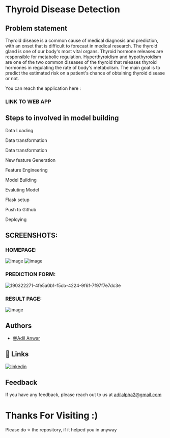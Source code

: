 
# Thyroid Disease Detection
## Problem statement

Thyroid disease is a common cause of medical diagnosis and prediction, with an onset that is difficult to forecast in medical research. The thyroid gland is one of our body's most vital organs. Thyroid hormone releases are responsible for metabolic regulation. Hyperthyroidism and hypothyroidism are one of the two common diseases of the thyroid that releases thyroid hormones in regulating the rate of body's metabolism. The main goal is to predict the estimated risk on a patient's chance of obtaining thyroid disease or not.


You can reach the application here : 
### LINK TO WEB APP


## Steps to involved in model building

Data Loading

Data transformation

Data transformation

New feature Generation

Feature Engineering

Model Building

Evaluting Model

Flask setup

Push to Github

Deploying


## SCREENSHOTS:

### HOMEPAGE:

![image](https://user-images.githubusercontent.com/93968656/199662366-4f7603e8-ce12-4651-abec-af71a8ffa54d.png)
![image](https://user-images.githubusercontent.com/93968656/199662424-c2594d27-419f-4541-b82e-be0c32970f29.png)





### PREDICTION FORM:


![190322271-4fe5a0b1-f5cb-4224-9f6f-7f97f7e7dc3e](https://user-images.githubusercontent.com/93968656/199663067-8a92dd3c-a352-4b8c-9c98-d2b578f9d842.png)



### RESULT PAGE:

![image](https://user-images.githubusercontent.com/93968656/199663150-e8019eab-13ca-40ef-a07e-df4ab8a4859d.png)


## Authors

- [@Adil Anwar](https://adilalpha.github.io)


## 🔗 Links

[![linkedin](https://img.shields.io/badge/linkedin-0A66C2?style=for-the-badge&logo=linkedin&logoColor=white)](https://www.linkedin.com/in/adil-anwar-1b480b106)




## Feedback

If you have any feedback, please reach out to us at adilalpha2@gmail.com

# Thanks For Visiting :) 

Please do ⭐ the repository, if it helped you in anyway



